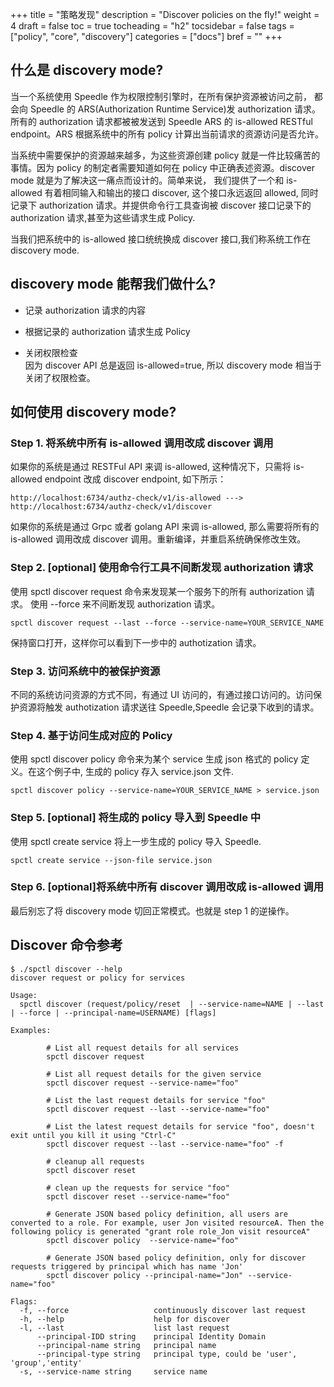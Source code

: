 +++
title = "策略发现"
description = "Discover policies on the fly!"
weight = 4
draft = false
toc = true
tocheading = "h2"
tocsidebar = false
tags = ["policy", "core", "discovery"]
categories = ["docs"]
bref = ""
+++

## 什么是 discovery mode?

当一个系统使用 Speedle 作为权限控制引擎时，在所有保护资源被访问之前， 都会向 Speedle 的 ARS(Authorization Runtime Service)发 authorization 请求。所有的 authorization 请求都被被发送到 Speedle ARS 的 is-allowed RESTful endpoint。ARS 根据系统中的所有 policy 计算出当前请求的资源访问是否允许。

当系统中需要保护的资源越来越多，为这些资源创建 policy 就是一件比较痛苦的事情。因为 policy 的制定者需要知道如何在 policy 中正确表述资源。discover mode 就是为了解决这一痛点而设计的。简单来说， 我们提供了一个和 is-allowed 有着相同输入和输出的接口 discover, 这个接口永远返回 allowed, 同时记录下 authorization 请求。并提供命令行工具查询被 discover 接口记录下的 authorization 请求,甚至为这些请求生成 Policy.

当我们把系统中的 is-allowed 接口统统换成 discover 接口,我们称系统工作在 discovery mode.

## discovery mode 能帮我们做什么?

- 记录 authorization 请求的内容

- 根据记录的 authorization 请求生成 Policy

- 关闭权限检查  
  因为 discover API 总是返回 is-allowed=true, 所以 discovery mode 相当于关闭了权限检查。

## 如何使用 discovery mode?

### Step 1. 将系统中所有 is-allowed 调用改成 discover 调用

如果你的系统是通过 RESTFul API 来调 is-allowed, 这种情况下，只需将 is-allowed endpoint 改成 discover endpoint, 如下所示：

```
http://localhost:6734/authz-check/v1/is-allowed ---> http://localhost:6734/authz-check/v1/discover
```

如果你的系统是通过 Grpc 或者 golang API 来调 is-allowed, 那么需要将所有的 is-allowed 调用改成 discover 调用。重新编译，并重启系统确保修改生效。

### Step 2. [optional] 使用命令行工具不间断发现 authorization 请求

使用 spctl discover request 命令来发现某一个服务下的所有 authorization 请求。 使用 --force 来不间断发现 authorization 请求。

```
spctl discover request --last --force --service-name=YOUR_SERVICE_NAME
```

保持窗口打开，这样你可以看到下一步中的 authotization 请求。

### Step 3. 访问系统中的被保护资源

不同的系统访问资源的方式不同，有通过 UI 访问的，有通过接口访问的。访问保护资源将触发 authotization 请求送往 Speedle,Speedle 会记录下收到的请求。

### Step 4. 基于访问生成对应的 Policy

使用 spctl discover policy 命令来为某个 service 生成 json 格式的 policy 定义。在这个例子中, 生成的 policy 存入 service.json 文件.

```
spctl discover policy --service-name=YOUR_SERVICE_NAME > service.json
```

### Step 5. [optional] 将生成的 policy 导入到 Speedle 中

使用 spctl create service 将上一步生成的 policy 导入 Speedle.

```
spctl create service --json-file service.json
```

### Step 6. [optional]将系统中所有 discover 调用改成 is-allowed 调用

最后别忘了将 discovery mode 切回正常模式。也就是 step 1 的逆操作。

## Discover 命令参考

```
$ ./spctl discover --help
discover request or policy for services

Usage:
  spctl discover (request/policy/reset  | --service-name=NAME | --last | --force | --principal-name=USERNAME) [flags]

Examples:

        # List all request details for all services
        spctl discover request

        # List all request details for the given service
        spctl discover request --service-name="foo"

        # List the last request details for service "foo"
        spctl discover request --last --service-name="foo"

        # List the latest request details for service "foo", doesn't exit until you kill it using "Ctrl-C"
        spctl discover request --last --service-name="foo" -f

        # cleanup all requests
        spctl discover reset

        # clean up the requests for service "foo"
        spctl discover reset --service-name="foo"

        # Generate JSON based policy definition, all users are converted to a role. For example, user Jon visited resourceA. Then the following policy is generated "grant role role_Jon visit resourceA"
        spctl discover policy  --service-name="foo"

        # Generate JSON based policy definition, only for discover requests triggered by principal which has name 'Jon'
        spctl discover policy --principal-name="Jon" --service-name="foo"

Flags:
  -f, --force                   continuously discover last request
  -h, --help                    help for discover
  -l, --last                    list last request
      --principal-IDD string    principal Identity Domain
      --principal-name string   principal name
      --principal-type string   principal type, could be 'user', 'group','entity'
  -s, --service-name string     service name
```
